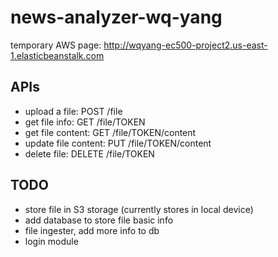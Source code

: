 # news-analyzer-wq-yang

temporary AWS page: http://wqyang-ec500-project2.us-east-1.elasticbeanstalk.com

## APIs

- upload a file: POST /file
- get file info: GET /file/TOKEN
- get file content: GET /file/TOKEN/content
- update file content: PUT /file/TOKEN/content
- delete file: DELETE /file/TOKEN

## TODO
- store file in S3 storage (currently stores in local device)
- add database to store file basic info
- file ingester, add more info to db
- login module
